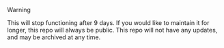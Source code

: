 > [!WARNING]  
> This will stop functioning after 9 days. If you would like to maintain it for longer, this repo will always be public.
This repo will not have any updates, and may be archived at any time.
